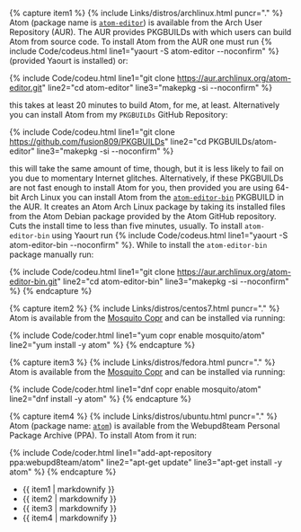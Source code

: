 <!-- item1 -->
{% capture item1 %}
{% include Links/distros/archlinux.html puncr="." %} Atom (package name is [`atom-editor`](https://aur.archlinux.org/packages/atom-editor)) is available from the Arch User Repository (AUR). The AUR provides PKGBUILDs with which users can build Atom from source code. To install Atom from the AUR one must run {% include Code/codeus.html line1="yaourt -S atom-editor --noconfirm" %} (provided Yaourt is installed) or:

{% include Code/codeu.html line1="git clone https://aur.archlinux.org/atom-editor.git" line2="cd atom-editor" line3="makepkg -si --noconfirm" %}

this takes at least 20 minutes to build Atom, for me, at least. Alternatively you can install Atom from my `PKGBUILDs` GitHub Repository:

{% include Code/codeu.html line1="git clone https://github.com/fusion809/PKGBUILDs" line2="cd PKGBUILDs/atom-editor" line3="makepkg -si --noconfirm" %}

this will take the same amount of time, though, but it is less likely to fail on you due to momentary Internet glitches. Alternatively, if these PKGBUILDs are not fast enough to install Atom for you, then provided you are using 64-bit Arch Linux you can install Atom from the [`atom-editor-bin`](https://aur.archlinux.org/packages/atom-editor-bin) PKGBUILD in the AUR. It creates an Atom Arch Linux package by taking its installed files from the Atom Debian package provided by the Atom GitHub repository. Cuts the install time to less than five minutes, usually. To install `atom-editor-bin` using Yaourt run {% include Code/codeus.html line1="yaourt -S atom-editor-bin --noconfirm" %}. While to install the `atom-editor-bin` package manually run:

{% include Code/codeu.html line1="git clone https://aur.archlinux.org/atom-editor-bin.git" line2="cd atom-editor-bin" line3="makepkg -si --noconfirm" %}
{% endcapture %}

<!-- item2 -->
{% capture item2 %}
{% include Links/distros/centos7.html puncr="." %} Atom is available from the [Mosquito Copr](https://copr.fedorainfracloud.org/coprs/mosquito/atom/) and can be installed via running:

{% include Code/coder.html line1="yum copr enable mosquito/atom" line2="yum install -y atom" %}
{% endcapture %}

<!-- item3 -->
{% capture item3 %}
{% include Links/distros/fedora.html puncr="." %} Atom is available from the [Mosquito Copr](https://copr.fedorainfracloud.org/coprs/mosquito/atom/) and can be installed via running:

{% include Code/coder.html line1="dnf copr enable mosquito/atom" line2="dnf install -y atom" %}
{% endcapture %}

<!-- item4 -->
{% capture item4 %}
{% include Links/distros/ubuntu.html puncr="." %} Atom (package name: [`atom`](https://launchpad.net/~webupd8team/+archive/ubuntu/atom)) is available from the Webupd8team Personal Package Archive (PPA). To install Atom from it run:

{% include Code/coder.html line1="add-apt-repository ppa:webupd8team/atom" line2="apt-get update" line3="apt-get install -y atom" %}
{% endcapture %}
<ul>
  <li>{{ item1 | markdownify }}</li>
  <li>{{ item2 | markdownify }}</li>
  <li>{{ item3 | markdownify }}</li>
  <li>{{ item4 | markdownify }}</li>
</ul>
